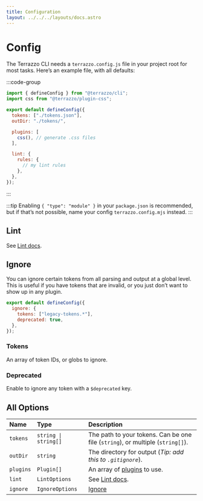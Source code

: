 ```yaml
---
title: Configuration
layout: ../../../layouts/docs.astro
---
```


# Config

The Terrazzo CLI needs a `terrazzo.config.js` file in your project root for most tasks. Here’s an example file, with all defaults:

:::code-group

```js [terrazzo.config.js]
import { defineConfig } from "@terrazzo/cli";
import css from "@terrazzo/plugin-css";

export default defineConfig({
  tokens: ["./tokens.json"],
  outDir: "./tokens/",

  plugins: [
    css(), // generate .css files
  ],

  lint: {
    rules: {
      // my lint rules
    },
  },
});
```

:::

:::tip
Enabling `{ "type": "module" }` in your `package.json` is recommended, but if that’s not possible, name your config `terrazzo.config.mjs` instead.
:::

## Lint

See [Lint docs](/docs/cli/lint).

## Ignore

You can ignore certain tokens from all parsing and output at a global level. This is useful if you have tokens that are invalid, or you just don’t want to show up in any plugin.

```js
export default defineConfig({
  ignore: {
    tokens: ["legacy-tokens.*"],
    deprecated: true,
  },
});
```

### Tokens

An array of token IDs, or globs to ignore.

### Deprecated

Enable to ignore any token with a `$deprecated` key.

## All Options

| Name      | Type                 | Description                                                                    |
| :-------- | :------------------- | :----------------------------------------------------------------------------- |
| `tokens`  | `string \| string[]` | The path to your tokens. Can be one file (`string`), or multiple (`string[]`). |
| `outDir`  | `string`             | The directory for output (_Tip: add this to `.gitignore`_).                    |
| `plugins` | `Plugin[]`           | An array of [plugins](/docs/integrations) to use.                              |
| `lint`    | `LintOptions`        | See [Lint docs](/docs/cli/lint).                                               |
| `ignore`  | `IgnoreOptions`      | [Ignore](#ignore)                                                              |
